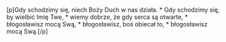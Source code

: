 [p]Gdy schodzimy się, niech Boży Duch w nas działa. * Gdy schodzimy się, by wielbić Imię Twe, * wiemy dobrze, że gdy serca są otwarte, * błogosławisz mocą Swą, * błogosławisz, boś obiecał to, * błogosławisz mocą Swą.[/p]